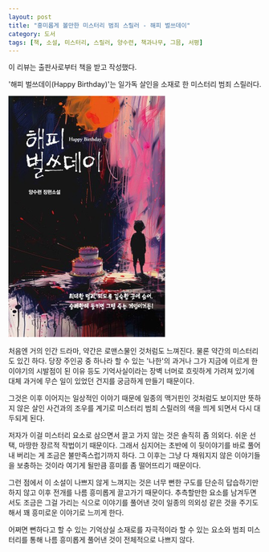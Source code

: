```yaml
---
layout: post
title: "흥미롭게 볼만한 미스터리 범죄 스릴러 - 해피 벌쓰데이"
category: 도서
tags: [책, 소설, 미스터리, 스릴러, 양수련, 책과나무, 그믐, 서평]
---
```


<div class="ftc-ad-notice">
이 리뷰는 출판사로부터 책을 받고 작성했다.
</div>



'해피 벌쓰데이(Happy Birthday)'는
일가독 살인을 소재로 한 미스터리 범죄 스릴러다.

![표지](/images/book/happy-birthday-2024-book.jpg)

처음엔 거의 인간 드라마, 약간은 로맨스물인 것처럼도 느껴진다.
물론 약간의 미스터리도 있긴 하다.
당장 주인공 중 하나라 할 수 있는 '나한'의 과거나
그가 지금에 이르게 한 이야기의 시발점이 된 이유 등도
기억사실이라는 장벽 너머로 흐릿하게 가려져 있기에
대체 과거에 무슨 일이 있었던 건지를 궁금하게 만들기 때문이다.

그것은 이후 이어지는 일상적인 이야기 때문에 일종의 맥거핀인 것처럼도 보이지만
뜻하지 않은 살인 사건과의 조우를 계기로
미스터리 범죄 스릴러의 색을 띄게 되면서 다시 대두되게 된다.

저자가 이걸 미스터리 요소로 삼으면서 끌고 가지 않는 것은 솔직히 좀 의외다.
쉬운 선택, 마땅한 장르적 작법이기 때문이다.
그래서 심지어는 초반에 이 뒷이야기를 바로 풀어내 버리는 게 조금은 불만족스럽기까지 하다.
그 이후는 그냥 다 채워지지 않은 이야기들을 보충하는 것이라 여기게 될만큼
흥미를 좀 떨어뜨리기 때문이다.

그런 점에서 이 소설이 나쁘지 않게 느껴지는 것은
너무 뻔한 구도를 단순히 답습하기만 하지 않고
이후 전개를 나름 흥미롭게 끌고가기 때문이다.
추측할만한 요소를 남겨두면서도 조금은 그걸 가리는 식으로 이야기를 풀어낸 것이
일종의 의외성 같은 것을 주기도 해서
꽤 흥미로운 이야기로 느끼게 한다.

어쩌면 뻔하다고 할 수 있는 기억상실 소재로를
자극적이라 할 수 있는 요소와
범죄 미스터리를 통해
나름 흥미롭게 풀어낸 것이 전체적으로 나쁘지 않다.
